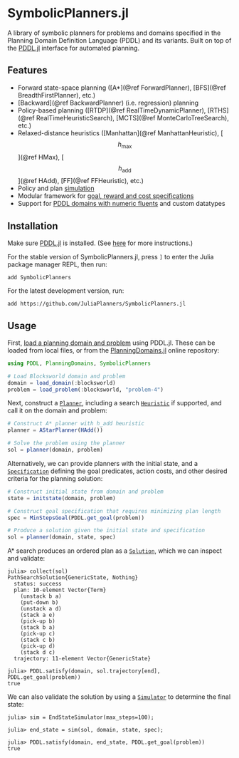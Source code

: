 # SymbolicPlanners.jl

A library of symbolic planners for problems and domains specified in the Planning Domain Definition Language (PDDL) and its variants. Built on top of the [PDDL.jl](https://github.com/JuliaPlanners/PDDL.jl) interface for automated planning.

## Features

- Forward state-space planning ([A*](@ref ForwardPlanner), [BFS](@ref BreadthFirstPlanner), etc.)
- [Backward](@ref BackwardPlanner) (i.e. regression) planning
- Policy-based planning ([RTDP](@ref RealTimeDynamicPlanner), [RTHS](@ref RealTimeHeuristicSearch), [MCTS](@ref MonteCarloTreeSearch), etc.)
- Relaxed-distance heuristics ([Manhattan](@ref ManhattanHeuristic), [$$h_\text{max}$$](@ref HMax), [$$h_\text{add}$$](@ref HAdd), [FF](@ref FFHeuristic), etc.)
- Policy and plan [simulation](simulators.md)
- Modular framework for [goal, reward and cost specifications](specifications.md)
- Support for [PDDL domains with numeric fluents](https://github.com/JuliaPlanners/SymbolicPlanners.jl/blob/experiments/experiments/numeric-experiments.jl) and custom datatypes

## Installation

Make sure [PDDL.jl](https://github.com/JuliaPlanners/PDDL.jl) is installed. (See [here](https://juliaplanners.github.io/PDDL.jl/dev/tutorials/getting_started/#Installation) for more instructions.)

For the stable version of SymbolicPlanners.jl, press `]` to enter the Julia package manager REPL, then run:
```
add SymbolicPlanners
```

For the latest development version, run:
```
add https://github.com/JuliaPlanners/SymbolicPlanners.jl
```

## Usage

First, [load a planning domain and problem](https://juliaplanners.github.io/PDDL.jl/dev/tutorials/getting_started/#Loading-Domains-and-Problems) using PDDL.jl. These can be loaded from local files, or from the [PlanningDomains.jl](https://github.com/JuliaPlanners/PlanningDomains.jl) online repository:

```julia
using PDDL, PlanningDomains, SymbolicPlanners

# Load Blocksworld domain and problem
domain = load_domain(:blocksworld)
problem = load_problem(:blocksworld, "problem-4")
```

Next, construct a [`Planner`](@ref), including a search [`Heuristic`](@ref) if supported, and call it on the domain and problem:

```julia
# Construct A* planner with h_add heuristic
planner = AStarPlanner(HAdd())

# Solve the problem using the planner
sol = planner(domain, problem)
```

Alternatively, we can provide planners with the initial state, and a [`Specification`](@ref) defining the goal predicates, action costs, and other desired criteria for the planning solution:

```julia
# Construct initial state from domain and problem
state = initstate(domain, problem)

# Construct goal specification that requires minimizing plan length
spec = MinStepsGoal(PDDL.get_goal(problem))

# Produce a solution given the initial state and specification
sol = planner(domain, state, spec)
```

A* search produces an ordered plan as a [`Solution`](@ref), which we can inspect and validate:

```julia-repl
julia> collect(sol)
PathSearchSolution{GenericState, Nothing}
  status: success
  plan: 10-element Vector{Term}
    (unstack b a)
    (put-down b)
    (unstack a d)
    (stack a e)
    (pick-up b)
    (stack b a)
    (pick-up c)
    (stack c b)
    (pick-up d)
    (stack d c)
  trajectory: 11-element Vector{GenericState}

julia> PDDL.satisfy(domain, sol.trajectory[end], PDDL.get_goal(problem))
true
```

We can also validate the solution by using a [`Simulator`](@ref) to determine the final state:

```julia-repl
julia> sim = EndStateSimulator(max_steps=100);

julia> end_state = sim(sol, domain, state, spec);

julia> PDDL.satisfy(domain, end_state, PDDL.get_goal(problem))
true
```
